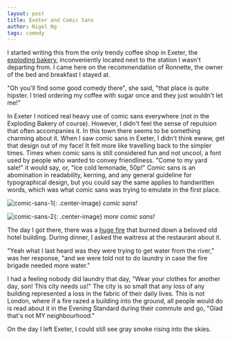 ```yaml
---
layout: post
title: Exeter and Comic Sans
author: Nigel Ng
tags: comedy
---
```


I started writing this from the only trendy coffee shop in Exeter, the [exploding
bakery](http://explodingbakery.com/), inconveniently located next to the station I wasn't departing from.
I came here on the recommendation of Ronnette, the owner of the bed and
breakfast I stayed at. 

"Oh you'll find some good comedy there", she said, "that place is quite hipster.
I tried ordering my coffee with sugar once and they just wouldn't let me!"

In Exeter I noticed real heavy use of comic sans everywhere (not in the Exploding Bakery of course). 
However, I didn't feel the sense of repulsion that often accompanies it. In this town there seems to be something
charming about it. When I saw comic sans in Exeter, I didn't think ewww, get that design
out of my face! It felt more like travelling back to the simpler times.
Times when comic sans is still considered fun and not uncool, a font used by people who wanted to convey
friendliness. "Come to my yard sale!" it would say, or, "Ice cold lemonade, 50p!"
Comic sans is an abomination in readability, kerning, and any general guideline for
typographical design, but you could say the same applies to handwritten
words, which was what comic sans was trying to emulate in the first place.

![comic-sans-1]({{site.basseurl}}/assets/exeter-comicsans1.JPG){: .center-image}
*comic sans!*

![comic-sans-2]({{site.basseurl}}/assets/exeter-comicsans2.JPG){: .center-image}
*more comic sans!*

The day I got there, there was a [huge fire](http://www.bbc.co.uk/news/uk-england-devon-37821908) 
that burned down a beloved old hotel building. 
During dinner, I asked the waitress at the restaurant about it.

"Yeah what I last heard was they were trying to get water from the river," was her
response, "and we were told not to do laundry in case the fire brigade needed more water." 

I had a feeling nobody did laundry that day, "Wear your clothes for another
day, son! This city needs us!" The city is so small that any loss of any building
represented a loss in the fabric of their daily lives. This is not London, where if a fire
razed a building into the ground, all people would do is read about it in the
Evening Standard during their commute and go, "Glad that's not MY neighbourhood."

On the day I left Exeter, I could still see gray smoke rising into the skies.
